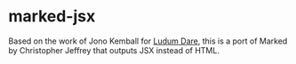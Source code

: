 # marked-jsx
Based on the work of Jono Kemball for [Ludum Dare](https://github.com/ludumdare/ludumdare), this is a port of Marked by Christopher Jeffrey that outputs JSX instead of HTML.
